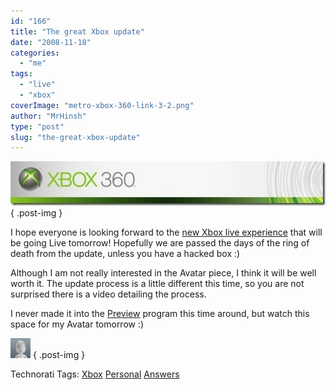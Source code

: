 ```yaml
---
id: "166"
title: "The great Xbox update"
date: "2008-11-18"
categories: 
  - "me"
tags: 
  - "live"
  - "xbox"
coverImage: "metro-xbox-360-link-3-2.png"
author: "MrHinsh"
type: "post"
slug: "the-great-xbox-update"
---
```


[![xbox live](images/ThegreatXboxupdate_AEC7-xbox-live_thumb-2-3.jpg)](http://blog.hinshelwood.com/files/2011/05/GWB-WindowsLiveWriter-ThegreatXboxupdate_AEC7-xbox-live_2.jpg)
{ .post-img }

I hope everyone is looking forward to the [new Xbox live experience](http://www.xbox.com/en-gb/live/NXE/) that will be going Live tomorrow! Hopefully we are passed the days of the ring of death from the update, unless you have a hacked box :)

Although I am not really interested in the Avatar piece, I think it will be well worth it. The update process is a little different this time, so you are not surprised there is a video detailing the process.

I never made it into the [Preview](http://majornelson.com/archive/2008/10/24/the-new-xbox-experience-preview-program.aspx) program this time around, but watch this space for my Avatar tomorrow :)

![](images/avatar-body-1-1.png)
{ .post-img }

Technorati Tags: [Xbox](http://technorati.com/tags/Xbox) [Personal](http://technorati.com/tags/Personal) [Answers](http://technorati.com/tags/Answers)



